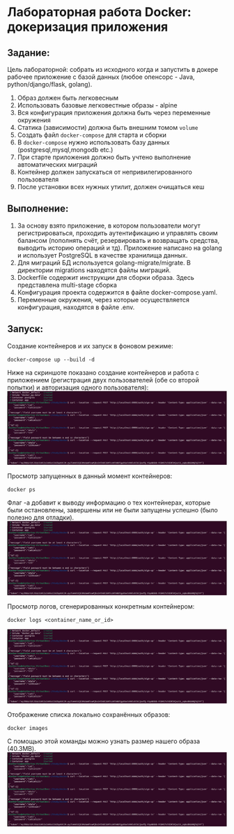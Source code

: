 # Лабораторная работа Docker: докеризация приложения
## Задание:
Цель лабораторной: собрать из исходного когда и запустить в докере рабочее приложение с базой данных (любое опенсорс - Java, python/django/flask, golang).  

1. Образ должен быть легковесным  
2. Использовать базовые легковестные образы - alpine  
3. Вся конфигурация приложения должна быть через переменные окружения  
4. Статика (зависимости) должна быть внешним томом `volume`  
5. Создать файл `docker-compose` для старта и сборки  
6. В `docker-compose` нужно использовать базу данных (postgresql,mysql,mongodb etc.)  
7. При старте приложения должно быть учтено выполнение автоматических миграций  
8. Контейнер должен запускаться от непривилегированного пользователя  
9. После установки всех нужных утилит, должен очищаться кеш

## Выполнение:
1. За основу взято приложение, в котором пользователи могут регистрироваться, проходить аутентификацию и управлять своим балансом (пополнять счёт, резервировать и возвращать средства, выводить историю операций и тд). Приложение написано на golang и использует PostgreSQL в качестве хранилища данных.  
2. Для миграций БД используется golang-migrate/migrate. В директории migrations находятся файлы миграций.
3. Dockerfile содержит инструкции для сборки образа. Здесь представлена multi-stage сборка
4. Конфигурация проекта содержится в файле docker-compose.yaml.
5. Переменные окружения, через которые осуществляется конфигурация, находятся в файле .env.   

## Запуск:
Создание контейнеров и их запуск в фоновом режиме:  
```
docker-compose up --build -d
```
Ниже на скриншоте показано создание контейнеров и работа с приложением (регистрация двух пользователей (обе со второй попытки) и авторизация одного пользователя):  
![alt-текст][logo]

[logo]: https://github.com/ulyanovaktrn/Docker_lab/blob/main/screenshots/app_docker.png  
Просмотр запущенных в данный момент контейнеров:
```
docker ps
```
Флаг -a добавит к выводу информацию о тех контейнерах, которые были остановлены, завершены или не были запущены успешно (было полезно для отладки).  
![alt-текст][logo]

[logo]: https://github.com/ulyanovaktrn/Docker_lab/blob/main/screenshots/ps-a.png  
Просмотр логов, сгенерированных конкретным контейнером:  
```
docker logs <container_name_or_id>
```
![alt-текст][logo]

[logo]: https://github.com/ulyanovaktrn/Docker_lab/blob/main/screenshots/logs.png  
Отображение списка локально сохранённых образов:
```
docker images
```
С помощью этой команды можно узнать размер нашего образа (40.3MB).  
![alt-текст][logo]

[logo]: https://github.com/ulyanovaktrn/Docker_lab/blob/main/screenshots/image_size.png
